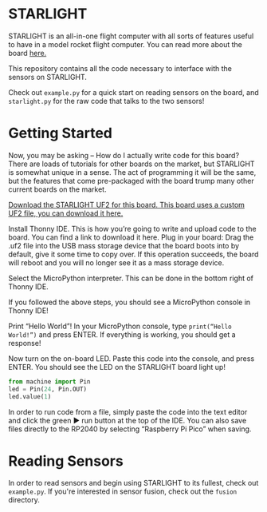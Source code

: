 # STARLIGHT
STARLIGHT is an all-in-one flight computer with all sorts of features useful to have in a model rocket flight computer.
You can read more about the board [here.](https://shop.circuitwizardry.com/products/starlight)

This repository contains all the code necessary to interface with the sensors on STARLIGHT.

Check out `example.py` for a quick start on reading sensors on the board, and `starlight.py` for the raw code that talks to the two sensors!

# Getting Started
Now, you may be asking – How do I actually write code for this board? There are loads of tutorials for other boards on the market, but STARLIGHT is somewhat unique in a sense. The act of programming it will be the same, but the features that come pre-packaged with the board trump many other current boards on the market.

[Download the STARLIGHT UF2 for this board. This board uses a custom UF2 file, you can download it here.
](https://circuitwizardry.com/wp-content/uploads/2023/09/starlight_micropython_9_10_2022_revB.uf2)

Install Thonny IDE. This is how you’re going to write and upload code to the board. You can find a link to download it here.
Plug in your board: Drag the .uf2 file into the USB mass storage device that the board boots into by default, give it some time to copy over. If this operation succeeds, the board will reboot and you will no longer see it as a mass storage device.

Select the MicroPython interpreter. This can be done in the bottom right of Thonny IDE.

If you followed the above steps, you should see a MicroPython console in Thonny IDE!

Print “Hello World”! In your MicroPython console, type `print(“Hello World!”)` and press ENTER. If everything is working, you should get a response!

Now turn on the on-board LED. Paste this code into the console, and press ENTER. You should see the LED on the STARLIGHT board light up!
```python
from machine import Pin
led = Pin(24, Pin.OUT)
led.value(1)
```
In order to run code from a file, simply paste the code into the text editor and click the green ▶️ run button at the top of the IDE. You can also save files directly to the RP2040 by selecting “Raspberry Pi Pico” when saving.

# Reading Sensors
In order to read sensors and begin using STARLIGHT to its fullest, check out `example.py`. If you're interested in sensor fusion, check out the `fusion` directory.
